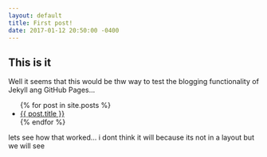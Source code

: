 ```yaml
---
layout: default
title: First post!
date: 2017-01-12 20:50:00 -0400
---
```

## This is it

Well it seems that this would be thw way to test the blogging functionality of Jekyll ang GitHub Pages...


<ul>
  {% for post in site.posts %}
    <li>
      <a href="{{ post.url }}">{{ post.title }}</a>
    </li>
  {% endfor %}
</ul>

lets see how that worked... i dont think it will because its not in a layout but we will see

